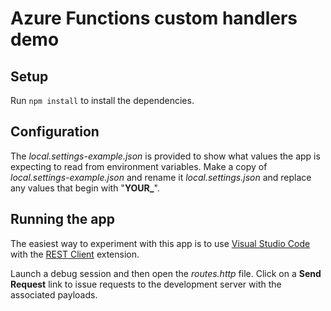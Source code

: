 # Azure Functions custom handlers demo

## Setup

Run `npm install` to install the dependencies.

## Configuration

The *local.settings-example.json* is provided to show what values the app is expecting to read from environment variables. Make a copy of *local.settings-example.json* and rename it *local.settings.json* and replace any values that begin with "**YOUR_**".

## Running the app

The easiest way to experiment with this app is to use [Visual Studio Code](https://code.visualstudio.com) with the [REST Client](https://marketplace.visualstudio.com/items?itemName=humao.rest-client) extension.

Launch a debug session and then open the *routes.http* file. Click on a **Send Request** link to issue requests to the development server with the associated payloads.
